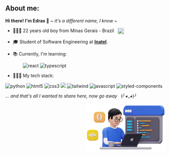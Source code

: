  ## About me:
 <strong>Hi there! I'm Edras 👋</strong> <em> ~ it's a different name, I know ~ </em>
 
  - 👱🏻‍♂️ 22 years old boy from Minas Gerais - Brazil &nbsp; <img align="top" src="https://emojigraph.org/media/emojidex/flag-brazil_1f1e7-1f1f7.png" width=20px height=20px> 
  
  - 🎓 Student of Software Engineering at <strong>[Inatel](https://inatel.br)</strong>.
  
  - 📚 Currently, I'm learning:
  
  <p></p>
  
  <p> 
    &nbsp; &nbsp; &nbsp; &nbsp; &nbsp; &nbsp; &nbsp; <img alt='react' src='https://img.shields.io/badge/react-%2320232a.svg?style=for-the-badge&logo=react&logoColor=%2361DAFB'/>
    <img alt='typescript' src='https://img.shields.io/badge/typescript-%23007ACC.svg?style=for-the-badge&logo=typescript&logoColor=white'/>
    
  </p>

  <p></p>

   - 👩🏻‍💻 My tech stack:
     
  <p></p>

  <p>
    <div>
     <img alt='python' src='https://img.shields.io/badge/python-3670A0?style=for-the-badge&logo=python&logoColor=ffdd54'/>
     <img alt="html5" src="https://img.shields.io/badge/HTML5-E34F26?style=for-the-badge&logo=html5&logoColor=white"/>
     <img alt="css3" src="https://img.shields.io/badge/CSS3-1572B6?style=for-the-badge&logo=css3&logoColor=white"/>
     <img src='https://img.shields.io/badge/SASS-hotpink.svg?style=for-the-badge&logo=SASS&logoColor=white'/>
     <img alt='tailwind' src='https://img.shields.io/badge/tailwindcss-%2338B2AC.svg?style=for-the-badge&logo=tailwind-css&logoColor=white'/>
     <img alt="javascript" src="https://img.shields.io/badge/JavaScript-F7DF1E.svg?style=for-the-badge&logo=JavaScript&logoColor=black"/>
     <img alt='styled-components' src='https://img.shields.io/badge/styled--components-DB7093?style=for-the-badge&logo=styled-components&logoColor=white'/>
    </div>
  </p>

  <em> ... and that's all I wanted to share here, now go away </em> &nbsp; (╯◕_◕)╯

  <img align="right" src="img.png" width="50%" height="50%">
